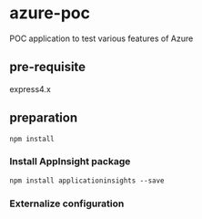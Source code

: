 # azure-poc

POC application to test various features of Azure

## pre-requisite

express4.x

## preparation

`npm install`

### Install AppInsight package

`npm install applicationinsights --save`

### Externalize configuration
